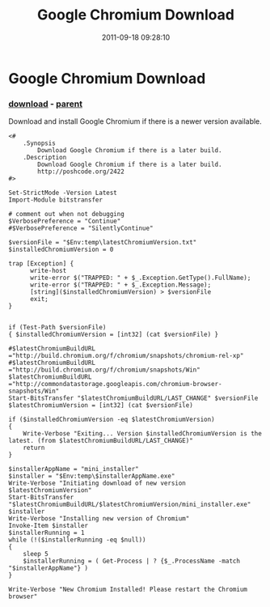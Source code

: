 ﻿---
pid:            2959
poster:         MJWJ1
title:          Google Chromium Download
date:           2011-09-18 09:28:10
format:         posh
parent:         2422
parent:         2422

---

# Google Chromium Download

### [download](2959.ps1) - [parent](2422.md)

Download and install Google Chromium if there is a newer version available.

```posh
<#
    .Synopsis
        Download Google Chromium if there is a later build.
    .Description
        Download Google Chromium if there is a later build.        
        http://poshcode.org/2422
#>

Set-StrictMode -Version Latest
Import-Module bitstransfer

# comment out when not debugging
$VerbosePreference = "Continue"
#$VerbosePreference = "SilentlyContinue"

$versionFile = "$Env:temp\latestChromiumVersion.txt"
$installedChromiumVersion = 0

trap [Exception] { 
      write-host
      write-error $("TRAPPED: " + $_.Exception.GetType().FullName); 
      write-error $("TRAPPED: " + $_.Exception.Message); 
      [string]($installedChromiumVersion) > $versionFile
      exit; 
}


if (Test-Path $versionFile)
{ $installedChromiumVersion = [int32] (cat $versionFile) }

#$latestChromiumBuildURL ="http://build.chromium.org/f/chromium/snapshots/chromium-rel-xp"
#$latestChromiumBuildURL ="http://build.chromium.org/f/chromium/snapshots/Win"
$latestChromiumBuildURL ="http://commondatastorage.googleapis.com/chromium-browser-snapshots/Win"
Start-BitsTransfer "$latestChromiumBuildURL/LAST_CHANGE" $versionFile
$latestChromiumVersion = [int32] (cat $versionFile)

if ($installedChromiumVersion -eq $latestChromiumVersion)
{ 
    Write-Verbose "Exiting... Version $installedChromiumVersion is the latest. (from $latestChromiumBuildURL/LAST_CHANGE)"
    return
}

$installerAppName = "mini_installer"
$installer = "$Env:temp\$installerAppName.exe"
Write-Verbose "Initiating download of new version $latestChromiumVersion"
Start-BitsTransfer "$latestChromiumBuildURL/$latestChromiumVersion/mini_installer.exe" $installer
Write-Verbose "Installing new version of Chromium"
Invoke-Item $installer
$installerRunning = 1
while (!($installerRunning -eq $null))
{ 
    sleep 5
    $installerRunning = ( Get-Process | ? {$_.ProcessName -match "$installerAppName"} )
}

Write-Verbose "New Chromium Installed! Please restart the Chromium browser"
```
